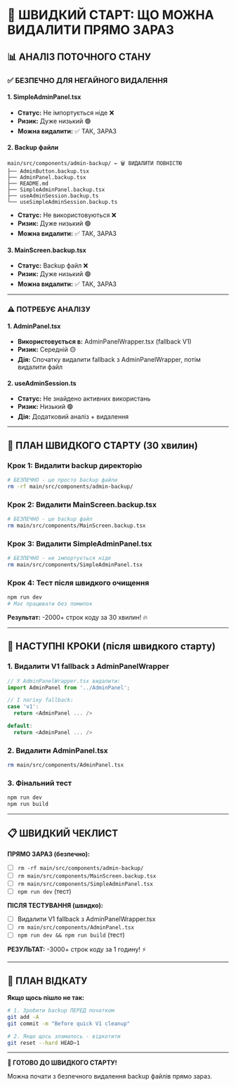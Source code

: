 # 🚀 ШВИДКИЙ СТАРТ: ЩО МОЖНА ВИДАЛИТИ ПРЯМО ЗАРАЗ

## 📊 **АНАЛІЗ ПОТОЧНОГО СТАНУ**

### ✅ **БЕЗПЕЧНО ДЛЯ НЕГАЙНОГО ВИДАЛЕННЯ**

#### **1. SimpleAdminPanel.tsx**
- **Статус:** Не імпортується ніде ❌
- **Ризик:** Дуже низький 🟢
- **Можна видалити:** ✅ ТАК, ЗАРАЗ

#### **2. Backup файли**
```
main/src/components/admin-backup/ ← 🗑️ ВИДАЛИТИ ПОВНІСТЮ
├── AdminButton.backup.tsx
├── AdminPanel.backup.tsx
├── README.md
├── SimpleAdminPanel.backup.tsx
├── useAdminSession.backup.ts
└── useSimpleAdminSession.backup.ts
```
- **Статус:** Не використовуються ❌
- **Ризик:** Дуже низький 🟢
- **Можна видалити:** ✅ ТАК, ЗАРАЗ

#### **3. MainScreen.backup.tsx**
- **Статус:** Backup файл ❌
- **Ризик:** Дуже низький 🟢
- **Можна видалити:** ✅ ТАК, ЗАРАЗ

---

### ⚠️ **ПОТРЕБУЄ АНАЛІЗУ**

#### **1. AdminPanel.tsx**
- **Використовується в:** AdminPanelWrapper.tsx (fallback V1)
- **Ризик:** Середній 🟡
- **Дія:** Спочатку видалити fallback з AdminPanelWrapper, потім видалити файл

#### **2. useAdminSession.ts**
- **Статус:** Не знайдено активних використань
- **Ризик:** Низький 🟢
- **Дія:** Додатковий аналіз + видалення

---

## 🎯 **ПЛАН ШВИДКОГО СТАРТУ (30 хвилин)**

### **Крок 1: Видалити backup директорію**
```bash
# БЕЗПЕЧНО - це просто backup файли
rm -rf main/src/components/admin-backup/
```

### **Крок 2: Видалити MainScreen.backup.tsx**
```bash
# БЕЗПЕЧНО - це backup файл
rm main/src/components/MainScreen.backup.tsx
```

### **Крок 3: Видалити SimpleAdminPanel.tsx**
```bash
# БЕЗПЕЧНО - не імпортується ніде
rm main/src/components/SimpleAdminPanel.tsx
```

### **Крок 4: Тест після швидкого очищення**
```bash
npm run dev
# Має працювати без помилок
```

**Результат:** -2000+ строк коду за 30 хвилин! 🔥

---

## 🔄 **НАСТУПНІ КРОКИ (після швидкого старту)**

### **1. Видалити V1 fallback з AdminPanelWrapper**
```typescript
// У AdminPanelWrapper.tsx видалити:
import AdminPanel from '../AdminPanel';

// І логіку fallback:
case 'v1':
  return <AdminPanel ... />

default:
  return <AdminPanel ... />
```

### **2. Видалити AdminPanel.tsx**
```bash
rm main/src/components/AdminPanel.tsx
```

### **3. Фінальний тест**
```bash
npm run dev
npm run build
```

---

## 📋 **ШВИДКИЙ ЧЕКЛИСТ**

**ПРЯМО ЗАРАЗ (безпечно):**
- [ ] `rm -rf main/src/components/admin-backup/`
- [ ] `rm main/src/components/MainScreen.backup.tsx`
- [ ] `rm main/src/components/SimpleAdminPanel.tsx`
- [ ] `npm run dev` (тест)

**ПІСЛЯ ТЕСТУВАННЯ (швидко):**
- [ ] Видалити V1 fallback з AdminPanelWrapper.tsx
- [ ] `rm main/src/components/AdminPanel.tsx`
- [ ] `npm run dev && npm run build` (тест)

**РЕЗУЛЬТАТ:** -3000+ строк коду за 1 годину! ⚡

---

## 🚨 **ПЛАН ВІДКАТУ**

**Якщо щось пішло не так:**
```bash
# 1. Зробити backup ПЕРЕД початком
git add -A
git commit -m "Before quick V1 cleanup"

# 2. Якщо щось зламалось - відкотити
git reset --hard HEAD~1
```

---

**🚀 ГОТОВО ДО ШВИДКОГО СТАРТУ!**

Можна почати з безпечного видалення backup файлів прямо зараз. 